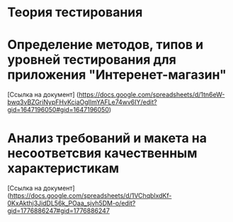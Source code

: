# Теория тестирования




# Определение методов, типов и уровней тестирования для приложения "Интеренет-магазин"
[Ссылка на документ] (https://docs.google.com/spreadsheets/d/1tn6eW-bwq3vBZGriNypFHvKciaOgIlmYAFLe74wv6IY/edit?gid=1647196050#gid=1647196050)

# Анализ требований и макета на несоответсвия качественным характеристикам 
[Ссылка на документ] (https://docs.google.com/spreadsheets/d/1VChqblxdKf-0KxAkthj3JidDL56k_POaa_sjvh5DM-o/edit?gid=1776886247#gid=1776886247

